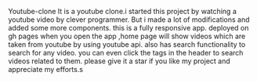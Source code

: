 Youtube-clone
It is a youtube clone.i started this project by watching a youtube video by clever programmer.
But i made a lot of modifications and added some more components.
this is a fully responsive app.
deployed on gh pages
when you open the app ,home page will show videos which are taken from youtube by using youtube api.
also has search functionality to search for any video.
you can even click the tags in the header to search videos related to them.
please give it a star if you like my project and appreciate my efforts.s